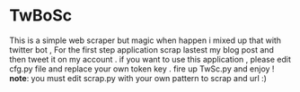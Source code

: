 # TwBoSc
This is a simple web scraper but magic when happen i mixed up that with twitter bot ,
For the first step application scrap lastest my blog post and then tweet it on my account .
if you want to use this application , please edit cfg.py file and replace your own token key .
fire up TwSc.py and enjoy !
**note**: you must edit scrap.py with your own pattern to scrap and url :)